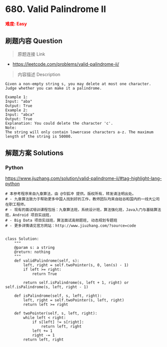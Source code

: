 # 680. Valid Palindrome II

**<font color=red>难度: Easy</font>**

## 刷题内容 Question

> 原题连接 Link

* https://leetcode.com/problems/valid-palindrome-ii/

> 内容描述 Description

```
Given a non-empty string s, you may delete at most one character. Judge whether you can make it a palindrome.

Example 1:
Input: "aba"
Output: True
Example 2:
Input: "abca"
Output: True
Explanation: You could delete the character 'c'.
Note:
The string will only contain lowercase characters a-z. The maximum length of the string is 50000.
```
## 解题方案 Solutions
### Python

https://www.jiuzhang.com/solution/valid-palindrome-ii/#tag-highlight-lang-python

```
# 本参考程序来自九章算法，由 @令狐冲 提供。版权所有，转发请注明出处。
# - 九章算法致力于帮助更多中国人找到好的工作，教师团队均来自硅谷和国内的一线大公司在职工程师。
# - 现有的面试培训课程包括：九章算法班，系统设计班，算法强化班，Java入门与基础算法班，Android 项目实战班，
# - Big Data 项目实战班，算法面试高频题班, 动态规划专题班
# - 更多详情请见官方网站：http://www.jiuzhang.com/?source=code


class Solution:
    """
    @param s: a string
    @return: nothing
    """
    def validPalindrome(self, s):
        left, right = self.twoPointer(s, 0, len(s) - 1)            
        if left >= right:
            return True
            
        return self.isPalindrome(s, left + 1, right) or self.isPalindrome(s, left, right - 1)

    def isPalindrome(self, s, left, right):
        left, right = self.twoPointer(s, left, right)
        return left >= right
        
    def twoPointer(self, s, left, right):
        while left < right:
            if s[left] != s[right]:
                return left, right
            left += 1
            right -= 1
        return left, right
```

